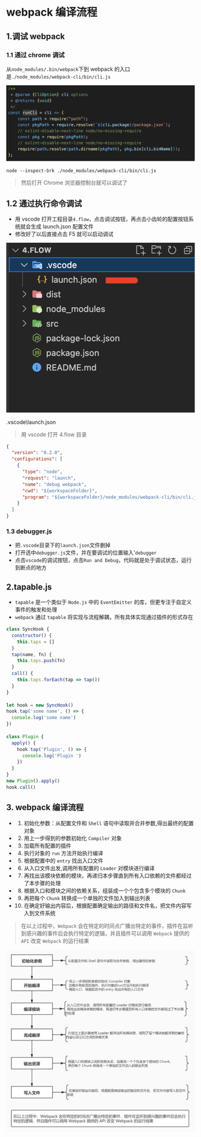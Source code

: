 # webpack 编译流程

## 1.调试 webpack

### 1.1 通过 chrome 调试

从`node_modules/.bin/webpack`下到 webpack 的入口是`./node_modules/webpack-cli/bin/cli.js`

![](https://raw.githubusercontent.com/retech-fe/image-hosting/main/img/2023/03/15/12-44-02-c65cdfca74a44acfb012cd70e6a33cbf-20230315124401-801d9c.png)

```shell
node --inspect-brk ./node_modules/webpack-cli/bin/cli.js
```

> 然后打开 Chrome 浏览器控制台就可以调试了

## 1.2 通过执行命令调试

- 用 vscode 打开工程目录`4.flow`，点击调试按钮，再点击小齿轮的配置按钮系统就会生成 launch.json 配置文件
- 修改好了以后直接点击 F5 就可以启动调试

![](https://raw.githubusercontent.com/retech-fe/image-hosting/main/img/2023/03/15/12-53-23-c93417dd0c60ba9310555390cb0bc3ab-20230315125323-0c4cee.png)

.vscode\launch.json

> 用 vscode 打开 4.flow 目录

```JSON
{
  "version": "0.2.0",
  "configurations": [
    {
      "type": "node",
      "request": "launch",
      "name": "debug webpack",
      "cwd": "${workspaceFolder}",
      "program": "${workspaceFolder}/node_modules/webpack-cli/bin/cli.js"
    }
  ]
}
```

### 1.3 debugger.js

- 把`.vscode`目录下的`launch.json`文件删掉
- 打开选中`debugger.js`文件，并在要调试的位置输入'`debugger`
- 点击`vscode`的调试按钮，点击`Run and Debug`，代码就是处于调试状态，运行到断点的地方

## 2.tapable.js

- `tapable` 是一个类似于 `Node.js` 中的 `EventEmitter` 的库，但更专注于自定义事件的触发和处理
- `webpack` 通过 `tapable` 将实现与流程解耦，所有具体实现通过插件的形式存在

```js
class SyncHook {
  constructor() {
    this.taps = []
  }
  tap(name, fn) {
    this.taps.push(fn)
  }
  call() {
    this.taps.forEach(tap => tap())
  }
}

let hook = new SyncHook()
hook.tap('some name', () => {
  console.log('some name')
})

class Plugin {
  apply() {
    hook.tap('Plugin', () => {
      console.log('Plugin ')
    })
  }
}
new Plugin().apply()
hook.call()
```

## 3. webpack 编译流程

- 1. 初始化参数：从配置文件和 `Shell` 语句中读取并合并参数,得出最终的配置对象
- 2. 用上一步得到的参数初始化 `Compiler` 对象
- 3. 加载所有配置的插件
- 4. 执行对象的 `run` 方法开始执行编译
- 5. 根据配置中的 `entry` 找出入口文件
- 6. 从入口文件出发,调用所有配置的 `Loader` 对模块进行编译
- 7. 再找出该模块依赖的模块，再递归本步骤直到所有入口依赖的文件都经过了本步骤的处理
- 8. 根据入口和模块之间的依赖关系，组装成一个个包含多个模块的 `Chunk`
- 9. 再把每个 `Chunk` 转换成一个单独的文件加入到输出列表
- 10. 在确定好输出内容后，根据配置确定输出的路径和文件名，把文件内容写入到文件系统

> 在以上过程中，`Webpack` 会在特定的时间点广播出特定的事件，插件在监听到感兴趣的事件后会执行特定的逻辑，并且插件可以调用 `Webpack` 提供的 `API` 改变 `Webpack` 的运行结果

![](https://raw.githubusercontent.com/retech-fe/image-hosting/main/img/2023/03/15/16-45-53-2dad0527661de1ce61da693af92fc988-20230315164552-da8e2b.png)
